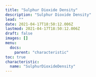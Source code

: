 ```yaml
---
title: "Sulphur Dioxide Density"
description: "Sulphur Dioxide Density"
lead: ""
date: 2021-04-17T18:50:12.006Z
lastmod: 2021-04-17T18:50:12.006Z
draft: false
images: []
menu:
  docs:
    parent: "characteristic"
toc: true
characteristic:
  name: "SulphurDioxideDensity"
---
```

